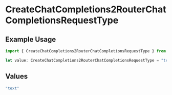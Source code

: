 # CreateChatCompletions2RouterChatCompletionsRequestType

## Example Usage

```typescript
import { CreateChatCompletions2RouterChatCompletionsRequestType } from "orq-poc-typescript/models/operations";

let value: CreateChatCompletions2RouterChatCompletionsRequestType = "text";
```

## Values

```typescript
"text"
```
